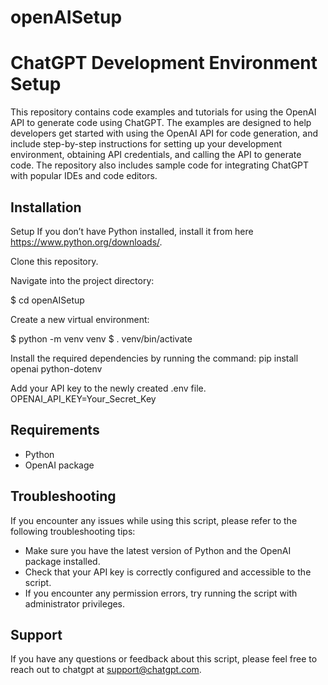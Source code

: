 # openAISetup

# ChatGPT Development Environment Setup

This repository contains code examples and tutorials for using the OpenAI API to generate code using ChatGPT. The examples are designed to help developers get started with using the OpenAI API for code generation, and include step-by-step instructions for setting up your development environment, obtaining API credentials, and calling the API to generate code. The repository also includes sample code for integrating ChatGPT with popular IDEs and code editors.

## Installation

Setup
If you don’t have Python installed, install it from here https://www.python.org/downloads/.

Clone this repository.

Navigate into the project directory:

$ cd openAISetup

Create a new virtual environment:

$ python -m venv venv
$ . venv/bin/activate

Install the required dependencies by running the command: 
pip install openai python-dotenv

Add your API key to the newly created .env file.
OPENAI_API_KEY=Your_Secret_Key
## Requirements

- Python
- OpenAI package

## Troubleshooting

If you encounter any issues while using this script, please refer to the following troubleshooting tips:

- Make sure you have the latest version of Python and the OpenAI package installed.
- Check that your API key is correctly configured and accessible to the script.
- If you encounter any permission errors, try running the script with administrator privileges.

## Support

If you have any questions or feedback about this script, please feel free to reach out to chatgpt at [support@chatgpt.com](mailto:support@chatgpt.com).
